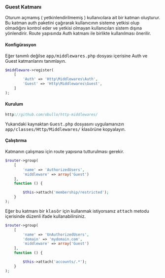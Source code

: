 
### Guest Katmanı

Oturum açmamış ( yetkinlendirilmemiş ) kullanıcılara ait bir katman oluşturur. Bu katman auth paketini çağırarak kullanıcının sisteme yetkisi olup olmadığını kontrol eder ve yetkisi olmayan kullanıcıları sistem dışına yönlendirir. Route yapısında Auth katmanı ile birlikte kullanılması önerilir.
<a name="auth-configuration"></a>

#### Konfigürasyon

Eğer tanımlı değilse <kbd>app/middlewares.php</kbd> dosyası içerisine Auth ve Guest katmanlarını tanımlayın.

```php
$middleware->register(
    [
        'Auth' => 'Http\Middlewares\Auth',
        'Guest' => 'Http\Middlewares\Guest',
    ]
);
```

#### Kurulum

```php
http://github.com/obullo/http-middlewares/
```

Yukarıdaki kaynaktan <kbd>Guest.php</kbd> dosyasını uygulamanızın <kbd>app/classes/Http/Middlewares/</kbd> klasörüne kopyalayın. 

#### Çalıştırma

Katmanın çalışması için route yapısına tutturulması gerekir.

```php
$router->group(
    [
        'name' => 'AuthorizedUsers',
        'middleware' => array('Guest')
    ],
    function () {

        $this->attach('membership/restricted');
    }
);
```
Eğer bu katmanı bir <kbd>klasör</kbd> için kullanmak istiyorsanız <kbd>attach</kbd> metodu içerisinde düzenli ifade kullanabilirsiniz.

```php
$router->group(
    [
        'name' => 'UnAuthorizedUsers',
        'domain' => 'mydomain.com', 
        'middleware' => array('Guest')
    ],
    function () {

        $this->attach('accounts/.*');
    }
);
```
